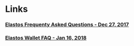 # Links

### [Elastos Frequenty Asked Questions - Dec 27, 2017](https://medium.com/elastos/elastos-frequently-asked-questions-cd9ef25bead)
### [Elastos Wallet FAQ - Jan 16, 2018](https://medium.com/elastos/elastos-frequently-asked-questions-cd9ef25bead)
